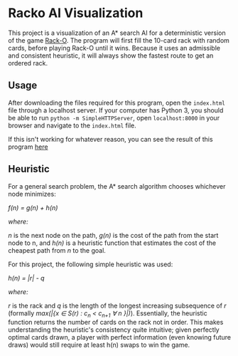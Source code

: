 # Racko AI Visualization
This project is a visualization of an A* search AI for a deterministic version of the game [Rack-O](https://howdoyouplayit.com/rack-o-rules-bonus-rack-o-rules/). The program will first fill the 10-card rack with random cards, before playing Rack-O until it wins. Because it uses an admissible and consistent heuristic, it will always show the fastest route to get an ordered rack. 

## Usage

After downloading the files required for this program, open the `index.html` file through a localhost server. If your computer has Python 3, you should be able to run `python -m SimpleHTTPServer`, open `localhost:8000` in your browser and navigate to the `index.html` file. 

If this isn't working for whatever reason, you can see the result of this program [here](https://editor.p5js.org/aknospe/present/qUQSDt3NK)

## Heuristic

For a general search problem, the A* search algorithm chooses whichever node minimizes: 

*f(n) = g(n) + h(n)*

*where:* 

*n* is the next node on the path, *g(n)* is the cost of the path from the start node to n, and *h(n)* is a heuristic function that estimates the cost of the cheapest path from *n* to the goal. 

For this project, the following simple heuristic was used: 

*h(n) = |r| - q*

*where:* 

*r* is the rack and *q* is the length of the longest increasing subsequence of *r* (formally *max(|{x ∈ S(r) : c<sub>n</sub> < c<sub>n+1</sub> ∀ n }|)*). Essentially, the heuristic function returns the number of cards on the rack not in order. This makes understanding the heuristic's consistency quite intuitive; given perfectly optimal cards drawn, a player with perfect information (even knowing future draws) would still require at least h(n) swaps to win the game. 

